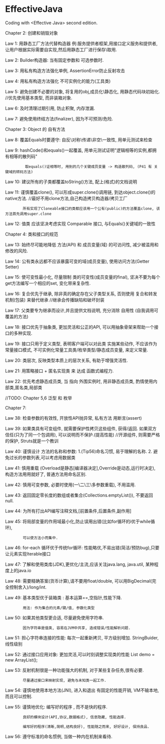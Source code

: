 # EffectiveJava
Coding with &lt;Effective Java> second edition.

Chapter 2: 创建和销毁对象

Law 1: 用静态工厂方法代替构造器  例:服务提供者框架,用接口定义服务和提供者, 让用户根据实际需要自实现,然后用静态工厂进行保存\取用.

Law 2: Builder构造器: 当有固定参数和 可选参数时.

Law 3: 用私有构造方法强化单例, AssertionError防止反射攻击

Law 4: 用私有构造方法强化 不可实例化的能力(工具类)

Law 5: 避免创建不必要的对象, 将复用的obj,成员化\静态化, 用静态代码块初始化.   //优先使用基本类型, 而非装箱对象.

Law 6: 及时清理过期引用, 防止积聚, 内存泄漏.

Law 7: 避免使用终结方法(finalizer), 因为不可预测/危险.

Chapter 3: Object 的 自有方法

Law 8: 覆盖Equals时要遵守: 自反\对称\传递\非空\一致性, 用单元测试来检查

Law 9: hashCode()和equals()一起覆盖, 用单元测试证明"逻辑相等的实例,都拥有相等的散列码"

             取equals()证相等时, 用到的几个关键成员变量 -> 构造散列码, (P41 有 关键域的转码方法)

Law 10: 建议所有的子类都覆盖toString()方法, 配上(格式)的文档说明

Law 11: 谨慎覆盖clone(), 可以形成super.clone()调用链, 到达object.clone()的native方法.  //最好不用clone方法,自己构造拷贝构造器/拷贝工厂

            所有实现了Cloneable接口的类都应该用一个公有(public)的方法覆盖clone, 该方法首先调用super.clone

Law 12: 值类 应该坚决考虑实现 Comparable 接口, 与Equals()关键域的一致性

Chapter 4: 类和接口的规范

Law 13: 始终尽可能地降低 方法(API) 和 成员变量(域) 的可访问性, 减少被滥用和修改的风险.

Law 14: 公有类永远都不应该暴露可变的域(成员变量), 使用访问方法(Getter Setter)

Law 15: 使可变性最小化, 尽量限制 类的可变性(成员变量的final), 坚决不要为每个get方法编写一个相应的set, 变化带来复杂性.

Law 16: 复合优先于继承, 除非真的确定存在父子类型关系, 否则使用 复合和转发机制(包装) 来替代继承 //继承会传播缺陷和破坏封装

Law 17: 父类要专为继承而设计,并且提供文档说明, 充分消除 自用性 (自我调用可覆盖的方法)

Law 18: 接口优先于抽象类, 更加灵活和公正的API, 可以用抽象骨架来帮助一个接口的多种实现.

Law 19: 接口只用于定义类型, 表明客户端可以对此类 实施某些动作, 不应该作为常量接口模式,
            不可实例化常量工具类/枚举类型/静态成员变量, 来定义常量.

Law 20: 类层次, 反映类型本质上的层次关系, 有助于增强灵活性.

Law 21: 用策略接口 + 匿名实现类 来 达成 函数式编程力.

Law 22: 优先考虑静态成员类, 当 指向 外围实例时, 用非静态成员类, 酌情使用内部类,匿名类,局部类

//TODO: Chapter 5,6 泛型 和 枚举


Chapter 7:

Law 38: 检查参数的有效性, 开放性API抛异常, 私有方法 用断言(assert)

Law 39: 如果类具有可变组件, 就需要保护性拷贝这些组件, 获得/返回.
        如果双方信任(只为了同一个包调用), 可以说明而不保护.(提高性能)
        //开源组件, 则需要严格的保护, Struts就是一个教训

Law 40: 谨慎设计 方法的名称和参数: 1.(Tip56)命名习惯, 易于理解的名称. 2. 避免过长的参数列表,可以考虑用数据类

Law 41: 慎用重载 (Overload是静态[编译器决定],Override是动态,运行时决定), 构造方法用用就好了, 普通方法用命名区别.

Law 42: 慎用可变参数, 必要时使用(一\二\三\多参数重载), 不用滥用.

Law 43: 返回固定零长度的数组或者集合(Collections.emptyList()), 不要返回null.

Law 44: 为所有打出API编写注释文档,[前置条件,后置条件,副作用]

Law 45: 将局部变量的作用域最小化,防止误用出错(比如for循环的i优于while循环),

            可以使方法小而集中.

Law 46: for-each 循环优于传统for循环: 性能略优,不易出错(简洁/预防bug),只要让元素实现Iterable接口

Law 47: 了解和使用类库(JDK),更优化/主流,应该关注java.lang, java.util, 某种程度上的java.io

Law 48: 需要精确答案(货币计算),请不要用float/double, 可以用BigDecimal(完全控制舍入)/long/int.

Law 49: 基本类型优于装箱类 : 基本运算==,空指针,性能下降.

            用法: 作为集合的元素/键/值, 参数化类型

Law 50: 如果其他类型更合适, 尽量避免使用字符串.

            因为字符串是值类, 容易在JVM中共享, 造成错误/性能解析问题.

Law 51: 担心字符串连接的性能: 每次一起重新拷贝, 平方级别增加.
               StringBuider,线性级别

Law 52: 通过接口应用对象: 更加灵活,可以时刻调整实现类的性能
                List<Integer> demo = new ArrayList<Integer>();

Law 53: 反射机制很是一种功能强大的机制, 对于某些复杂任务,很有必要.

            尽量通过接口来映射实现, 避免与未知类一起工作.

Law 54: 谨慎地使用本地方法(JNI), 进入和退出 有固定的性能开销, VM不输本地, 而且可以控制.

Law 55: 谨慎地优化: 编写好的程序 , 而不是快的程序.

            良好的模块设计(API,协议,数据格式), 信息隐藏, 性能选择.

            编写好的程序(清晰,简明,结构良好), 性能随之而来, 好好设计, 保持良品.

Law 56: 遵守标准的命名惯例, 当做一种内在机制来看待.